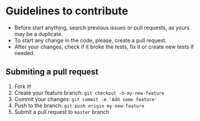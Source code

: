 # Guidelines to contribute

- Before start anything, search previous issues or pull requests, as yours may be a duplicate.
- To start any change in the code, please, create a pull request.
- After your changes, check if it broke the tests, fix it or create new tests if needed.

## Submiting a pull request

1. Fork it!
2. Create your feature branch: `git checkout -b my-new-feature`
3. Commit your changes: `git commit -m 'Add some feature'`
4. Push to the branch: `git push origin my-new-feature`
5. Submit a pull request to `master` branch
